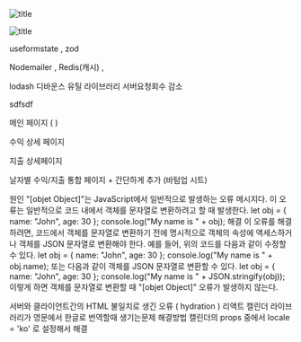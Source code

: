 ![title](https://imagedelivery.net/6i45l_k8v6cNrhGva7A6BA/2ac6f5e2-e17c-41f1-4696-b7827440f900/public)   

![title](https://imagedelivery.net/6i45l_k8v6cNrhGva7A6BA/e8bfb108-4105-4da1-2bb6-64a319088600/public)   




useformstate , zod

Nodemailer , Redis(캐시) , 

lodash 디바운스 유틸 라이브러리 서버요청회수 감소 


sdfsdf


메인 페이지 (  )

수익 상세 페이지 

지출 상세페이지

날자별 수익/지출 통합 페이지 + 간단하게 추가 (바텀업 시트)





원인
"[objet Object]"는 JavaScript에서 일반적으로 발생하는 오류 메시지다. 이 오류는 일반적으로 코드 내에서 객체를 문자열로 변환하려고 할 때 발생한다.
let obj = { name: "John", age: 30 };
console.log("My name is " + obj);
해결
이 오류를 해결하려면, 코드에서 객체를 문자열로 변환하기 전에 명시적으로 객체의 속성에 액세스하거나 객체를 JSON 문자열로 변환해야 한다. 예를 들어, 위의 코드를 다음과 같이 수정할 수 있다.
let obj = { name: "John", age: 30 };
console.log("My name is " + obj.name);
또는 다음과 같이 객체를 JSON 문자열로 변환할 수 있다.
let obj = { name: "John", age: 30 };
console.log("My name is " + JSON.stringify(obj));
이렇게 하면 객체를 문자열로 변환할 때 "[objet Object]" 오류가 발생하지 않는다.



서버와 클라이언트간의 HTML 불일치로 생긴 오류 ( hydration )
리액트 캘린더 라이브러리가 영문에서 한글로 번역할때 생기는문제 
해결방법 캘린더의 props 중에서 locale = 'ko' 로 설정해서 해결 




